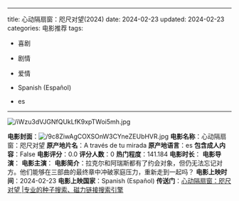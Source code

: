 
---
title: 心动隔扇窗：咫尺对望(2024)
date: 2024-02-23
updated: 2024-02-23
categories: 电影推荐
tags:

- 喜剧
- 剧情
- 爱情

- Spanish (Español)
- es
---

<img src="https://image.tmdb.org/t/p/original/iWzu3dVJGNfQUkLfK9xpTWoi5mh.jpg" alt="/iWzu3dVJGNfQUkLfK9xpTWoi5mh.jpg" title="/iWzu3dVJGNfQUkLfK9xpTWoi5mh.jpg">

**电影封面**：<img src="https://image.tmdb.org/t/p/w200/9c8ZiwAgCOXSOnW3CYneZEUbHVR.jpg" alt="/9c8ZiwAgCOXSOnW3CYneZEUbHVR.jpg" title="/9c8ZiwAgCOXSOnW3CYneZEUbHVR.jpg">
**电影名称**：心动隔扇窗：咫尺对望
**原产地片名**：A través de tu mirada
**原产地语言**：es
**包含成人内容**：False
**电影评分**：0.0
**评分人数**：0
**热门程度**：141.184
**电影时长**：
**电影导演**：
**电影主演**：
**电影简介**：拉克尔和阿瑞斯都有了约会对象，但仍无法忘记对方。他们能够在三部曲的最终章中冲破家庭压力，重新走到一起吗？
**电影上映时间**：2024-02-23
**电影上映国家**：Spanish (Español)
**传送门**：[心动隔扇窗：咫尺对望 |专业的种子搜索、磁力链接搜索引擎](https://movie.amd794.com:2083/?search=A%20trav%C3%A9s%20de%20tu%20mirada&ordering=&mode=match_phrase&page_size=10&page=1)


